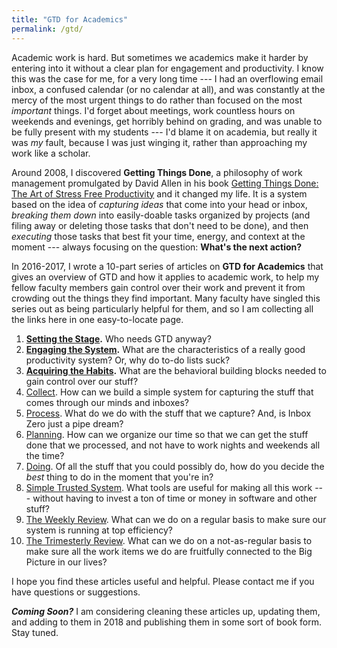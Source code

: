 ```yaml
---
title: "GTD for Academics"
permalink: /gtd/
---
```


Academic work is hard. But sometimes we academics make it harder by entering into it without a clear plan for engagement and productivity. I know this was the case for me, for a very long time --- I had an overflowing email inbox, a confused calendar (or no calendar at all), and was constantly at the mercy of the most urgent things to do rather than focused on the most _important_ things. I'd forget about meetings, work countless hours on weekends and evenings, get horribly behind on grading, and was unable to be fully present with my students --- I'd blame it on academia, but really it was _my_ fault, because I was just winging it, rather than approaching my work like a scholar. 

Around 2008, I discovered **Getting Things Done**, a philosophy of work management promulgated by David Allen in his book [Getting Things Done: The Art of Stress Free Productivity](http://a.co/4plWLsl) and it changed my life. It is a system based on the idea of *capturing ideas* that come into your head or inbox, *breaking them down* into easily-doable tasks organized by projects (and filing away or deleting those tasks that don't need to be done), and then *executing* those tasks that best fit your time, energy, and context at the moment --- always focusing on the question: **What's the next action?** 

In 2016-2017, I wrote a 10-part series of articles on **GTD for Academics** that gives an overview of GTD and how it applies to academic work, to help my fellow faculty members gain control over their work and prevent it from crowding out the things they find important. Many faculty have singled this series out as being particularly helpful for them, and so I am collecting all the links here in one easy-to-locate page. 

1. __[Setting the Stage](http://rtalbert.org/blog/2016/gtd-for-academics-setting-stage).__ Who needs GTD anyway? 
2. __[Engaging the System](http://rtalbert.org/blog/2016/gtd-for-academics-engaging-system).__ What are the characteristics of a really good productivity system? Or, why do to-do lists suck? 
3. __[Acquiring the Habits](http://rtalbert.org/gtd-for-academics-acquiring-the-habits/).__ What are the behavioral building blocks needed to gain control over our stuff? 
4. [Collect](http://rtalbert.org/gtd-for-academics-acquiring-the-habits/). How can we build a simple system for capturing the stuff that comes through our minds and inboxes? 
5. [Process](http://rtalbert.org/gtd-for-academics-process/). What do we do with the stuff that we capture? And, is Inbox Zero just a pipe dream? 
6. [Planning](http://rtalbert.org/gtd-for-academics-plan/). How can we organize our time so that we can get the stuff done that we processed, and not have to work nights and weekends all the time? 
7. [Doing](http://rtalbert.org/gtd-for-academics-do/). Of all the stuff that you could possibly do, how do you decide the _best_ thing to do in the moment that you're in? 
8. [Simple Trusted System](http://rtalbert.org/gtd-for-academics-simple-trusted-system/). What tools are useful for making all this work --- without having to invest a ton of time or money in software and other stuff? 
9. [The Weekly Review](http://rtalbert.org/gtd-for-academics-weekly-review/). What can we do on a regular basis to make sure our system is running at top efficiency? 
10. [The Trimesterly Review](http://rtalbert.org/trimesterly-review/). What can we do on a not-as-regular basis to make sure all the work items we do are fruitfully connected to the Big Picture in our lives? 

I hope you find these articles useful and helpful. Please contact me if you have questions or suggestions. 

**_Coming Soon?_** I am considering cleaning these articles up, updating them, and adding to them in 2018 and publishing them in some sort of book form. Stay tuned. 
